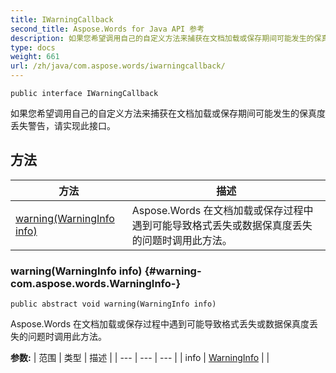 ```yaml
---
title: IWarningCallback
second_title: Aspose.Words for Java API 参考
description: 如果您希望调用自己的自定义方法来捕获在文档加载或保存期间可能发生的保真度丢失警告，请实现此接口。
type: docs
weight: 661
url: /zh/java/com.aspose.words/iwarningcallback/
---
```

```
public interface IWarningCallback
```

如果您希望调用自己的自定义方法来捕获在文档加载或保存期间可能发生的保真度丢失警告，请实现此接口。
## 方法

| 方法 | 描述 |
| --- | --- |
| [warning(WarningInfo info)](#warning-com.aspose.words.WarningInfo-) | Aspose.Words 在文档加载或保存过程中遇到可能导致格式丢失或数据保真度丢失的问题时调用此方法。 |
### warning(WarningInfo info) {#warning-com.aspose.words.WarningInfo-}
```
public abstract void warning(WarningInfo info)
```


Aspose.Words 在文档加载或保存过程中遇到可能导致格式丢失或数据保真度丢失的问题时调用此方法。

**参数:**
| 范围 | 类型 | 描述 |
| --- | --- | --- |
| info | [WarningInfo](../../com.aspose.words/warninginfo) |  |
